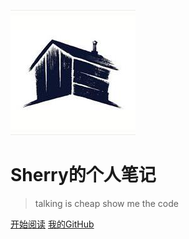 ![logo](_media/avatar.jpeg)

# Sherry的个人笔记

> talking is cheap show me the code



[开始阅读](README.md)
[我的GitHub](https://github.com/muluofeng/muluofeng.github.io)